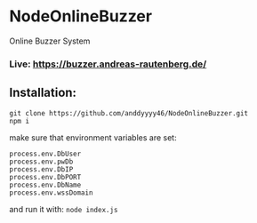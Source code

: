 # NodeOnlineBuzzer

Online Buzzer System

### Live: https://buzzer.andreas-rautenberg.de/

## Installation:
```
git clone https://github.com/anddyyyy46/NodeOnlineBuzzer.git
npm i
```
make sure that environment variables are set:
```
process.env.DbUser
process.env.pwDb
process.env.DbIP
process.env.DbPORT
process.env.DbName
process.env.wssDomain
```
and run it with:  ```node index.js```
